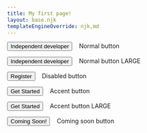 ```yaml
---
title: My first page!
layout: base.njk
templateEngineOverride: njk,md
---
```


<button>Independent developer</button>  &nbsp;&nbsp; Normal button 

<button class="button-large">Independent developer</button>  &nbsp;&nbsp; Normal button LARGE


<button class="disabled">Register</button>  &nbsp;&nbsp; Disabled button

<button class="accent-button">Get Started</button>  &nbsp;&nbsp; Accent button 

<button class="accent-button button-large">Get Started</button>  &nbsp;&nbsp; Accent button LARGE

<button class="disabled2">Coming Soon!</button>  &nbsp;&nbsp; Coming soon button 


<!-- <button class="muted-button">Register</button> -->

<!-- 
## Blog Posts
{% include "postlist.njk" %}

## Cat of the Day

<img src="{{ catpic }}"> -->
